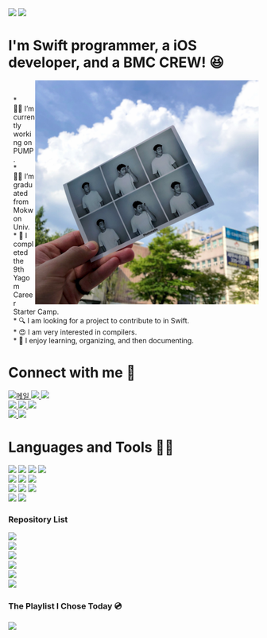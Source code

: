 <!DOCTYPE html>
<html lang="en">
<head>
    <meta charset="UTF-8">
    <meta name="viewport" content="width=device-width, initial-scale=1.0">
</head>
<body>
    <a href="https://hits.seeyoufarm.com"><img src="https://hits.seeyoufarm.com/api/count/incr/badge.svg?url=https%3A%2F%2Fgithub.com%2FdevKobe24&count_bg=%23FFB03A&title_bg=%23191818&icon=sat-dot-1.svg&icon_color=%23EF8D09&title=hits&edge_flat=false"/></a>         
    <img src=https://capsule-render.vercel.app/api?type=venom&color=gradient&customColorList=0,2,2,5,30&height=300&section=header&text=HELLO%20I'M%20KOBE&fontSize=90>
    <h1>I'm Swift programmer, a iOS developer, and a BMC CREW! 😆</h1>
    <img src="https://github.com/devKobe24/images/blob/main/summer_kobe_20.JPG?raw=true" width=450 height=450 alt="한여름의나." align="right"><br>
    <p style="margin-left:10px;">
        * 🧑‍💻 I’m currently working on PUMP.<br>
        * 👨‍🎓 I’m graduated from Mokwon Univ.<br>
        * 🐻 I completed the 9th Yagom Career Starter Camp.<br>
        * 🔍 I am looking for a project to contribute to in Swift.<br>
        * 😍 I am very interested in compilers.<br>
        * 📝 I enjoy learning, organizing, and then documenting.<br>
    </p>
    <p style="margin-left:10px;">
        <h1>Connect with me 🤝</h1>
    </p>
    <a href="mailto:dev.skyachieve91@gmail.com">
        <img src="https://img.shields.io/badge/gmail-EA4335?style=social&logo=gmail&logoColor=red" alt="메일">
    </a> 
    <a href="https://minseong-kang.notion.site/235efc2cee9045abb770b69ef4f40bc4?v=b3aa5f9e49994a73a4ea94a21ff04fac&pvs=73">
        <img src="https://img.shields.io/badge/notion-000000?style=social&logo=notion&logoColor=black">
    </a>
    <a href="https://www.linkedin.com/in/minseong-kang-1a8595181/">
      <img src="https://img.shields.io/badge/linkedin-0A66C2?style=social&logo=linkedin&logoColor=blue">
    </a><br>
    <a href="https://medium.com/@dev.skyachieve91">
      <img src="https://img.shields.io/badge/medium-000000?style=social&logo=medium&logoColor=black">
    </a>
    <a href="https://www.reddit.com/user/devKobe/">
      <img src="https://img.shields.io/badge/reddit-FF4500?style=social&logo=reddit&logoColor=orange">
    </a>
    <a href="https://twitter.com/devkobe24">
      <img src="https://img.shields.io/badge/X, twitter-000000?style=social&logo=x&logoColor=black">
    </a><br>
    <a href="https://www.devkobe24.com">
      <img src="https://img.shields.io/badge/blog-F68315?style=social&logo=homeadvisor&logoColor=black">
    </a>
    <a href="https://forums.swift.org/u/kobe24/summary">
      <img src="https://img.shields.io/badge/swift forums-F05138?style=social&logo=swift&logoColor=orange">
    </a>
    <p style="margin-left:10px;">
        <h1>Languages and Tools 🧑‍💻</h1>
    </p>
    <p>
        <img src="https://img.shields.io/badge/ios-000000?style=for-the-badge&logo=ios&logoColor=white">
        <img src="https://img.shields.io/badge/cplusplus-00599C?style=for-the-badge&logo=cplusplus&logoColor=white">
        <img src="https://img.shields.io/badge/swift-F05138?style=for-the-badge&logo=swift&logoColor=white">
        <img src="https://img.shields.io/badge/vapor-000000?style=for-the-badge&logo=vapor&logoColor=white"><br>
        <img src="https://img.shields.io/badge/html5-E34F26?style=for-the-badge&logo=html5&logoColor=white">
        <img src="https://img.shields.io/badge/css3-1572B6?style=for-the-badge&logo=css3&logoColor=white">
        <img src="https://img.shields.io/badge/mysql-4479A1?style=for-the-badge&logo=mysql&logoColor=white"><br>
        <img src="https://img.shields.io/badge/postman-FF6C37?style=for-the-badge&logo=postman&logoColor=white">
        <img src="https://img.shields.io/badge/docker-2496ED?style=for-the-badge&logo=docker&logoColor=white">
        <img src="https://img.shields.io/badge/amazonroute53-8C4FFF?style=for-the-badge&logo=amazonroute53&logoColor=white"><br>
        <img src="https://img.shields.io/badge/visualstudiocode-007ACC?style=for-the-badge&logo=visualstudiocode&logoColor=white">
        <img src="https://img.shields.io/badge/xcode-147EFB?style=for-the-badge&logo=xcode&logoColor=white"><br>
    </p>
    <p style="margin-left:10px;">
        <h3>Repository List</h3>
        <a href="https://github.com/devKobe24/iOSDevLinksCollectionByBMC">
            <img src="https://img.shields.io/badge/iOS Dev Links Collection-181717?style=for-the-badge&logo=github&logoColor=white"><br>
        </a>
        <a href="https://github.com/devKobe24/web_Study">
            <img src="https://img.shields.io/badge/Web Study-181717?style=for-the-badge&logo=github&logoColor=white"><br>
        </a>
        <a href="https://github.com/devKobe24/SwiftDeepDive">
            <img src="https://img.shields.io/badge/Swift Deep Dive-181717?style=for-the-badge&logo=github&logoColor=white"><br>
        </a>
        <a href="https://github.com/devKobe24/cppDeepDive">
            <img src="https://img.shields.io/badge/Cpp Deep Dive-181717?style=for-the-badge&logo=github&logoColor=white"><br>
        </a>
        <a href="https://github.com/devKobe24/UIKobeKit">
            <img src="https://img.shields.io/badge/UIKobeKit-181717?style=for-the-badge&logo=github&logoColor=white"><br>
        </a>
        <a href="https://github.com/devKobe24/TIL">
            <img src="https://img.shields.io/badge/TIL-181717?style=for-the-badge&logo=github&logoColor=white"><br>
        </a>
    </p>
    <p style="margin-left:10px;">
        <h3>The Playlist I Chose Today 💿</h3>
        <a href="https://youtu.be/6J3x81kZolI?si=Npp7SVgYZNiiKq3S">
            <img src="https://img.shields.io/badge/youtube-FF0000?style=for-the-badge&logo=youtube&logoColor=white"><br>
        </a>
    </p>
</body>
</html>









